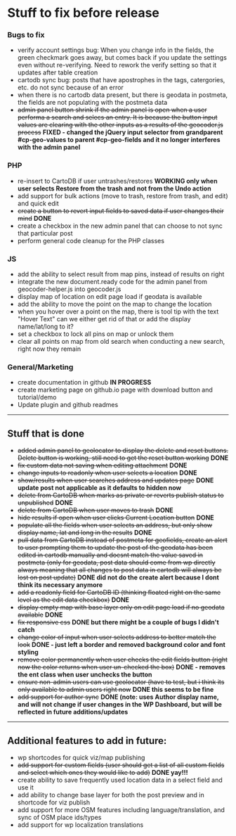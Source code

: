 # Stuff to fix before release

### Bugs to fix
* verify account settings bug: When you change info in the fields, the green checkmark goes away, but comes back if you update the settings even without re-verifying. Need to rework the verify setting so that it updates after table creation
* cartodb sync bug: posts that have apostrophes in the tags, catergories, etc. do not sync because of an error
* when there is no cartodb data present, but there is geodata in postmeta, the fields are not populating with the postmeta data
* ~~admin panel button shrink if the admin panel is open when a user performa a search and selecs an entry. It is because the button input values are clearing with the other inputs as a results of the geocoder.js process~~ **FIXED - changed the jQuery input selector from grandparent #cp-geo-values to parent #cp-geo-fields and it no longer interferes with the admin panel**

### PHP
* re-insert to CartoDB if user untrashes/restores **WORKING only when user selects Restore from the trash and not from the Undo action**
* add support for bulk actions (move to trash, restore from trash, and edit) and quick edit
* ~~create a button to revert input fields to saved data if user changes their mind~~ **DONE**
* create a checkbox in the new admin panel that can choose to not sync that particular post
* perform general code cleanup for the PHP classes

### JS
* add the ability to select result from map pins, instead of results on right
* integrate the new document.ready code for the admin panel from geocoder-helper.js into geocoder.js
* display map of location on edit page load if geodata is available
* add the ability to move the point on the map to change the location
* when you hover over a point on the map, there is tool tip with the text "Hover Text" can we either get rid of that or add the display name/lat/long to it?
* set a checkbox to lock all pins on map or unlock them
* clear all points on map from old search when conducting a new search, right now they remain

### General/Marketing
* create documentation in github **IN PROGRESS**
* create marketing page on github.io page with download button and tutorial/demo
* Update plugin and github readmes

----
## Stuff that is done
* ~~added admin panel to geolocator to display the delete and reset buttons. Delete button is working, still need to get the reset button working~~ **DONE**
* ~~fix custom data not saving when editing attachment~~ **DONE**
* ~~change inputs to readonly when user selects a location~~ **DONE**
* ~~show/results when user searches address and updates page~~ **DONE update post not applicable as it defaults to hidden now**
* ~~delete from CartoDB when marks as private or reverts publish status to unpublished~~ **DONE**
* ~~delete from CartoDB when user moves to trash~~ **DONE**
* ~~hide results if open when user clicks Current Location button~~ **DONE**
* ~~populate all the fields when user selects an address, but only show display name, lat and long in the results~~ **DONE**
* ~~pull data from CartoDB instead of postmeta for geofields, create an alert to user prompting them to update the post of the geodata has been edited in cartodb manually and doesnt match the value saved in postmeta (only for geodata, post data should come from wp directly always meaning that all changes to post data in cartodb will always be lost on post update)~~ **DONE did not do the create alert because I dont think its necessary anymore**
* ~~add a readonly field for CartoDB ID (thinking floated right on the same level as the edit data checkbox)~~ **DONE**
* ~~display empty map with base layer only on edit page load if no geodata available~~ **DONE**
* ~~fix responsive css~~ **DONE but there might be a couple of bugs I didn't catch**
* ~~change color of input when user selects address to better match the look~~ **DONE - just left a border and removed background color and font styling**
* ~~remove color permanently when user checks the edit fields button (right now the color returns when user un-checked the box)~~ **DONE - removes the ent class when user unchecks the button**
* ~~ensure non-admin users can use geolocator (have to test, but i think its only available to admin users right now~~ **DONE this seems to be fine**
* ~~add support for author sync~~ **DONE (note: uses Author display name, and will not change if user changes in the WP Dashboard, but will be reflected in future additions/updates**

----
## Additional features to add in future:
* wp shortcodes for quick viz/map publishing
* ~~add support for custom fields (user should get a list of all custom fields and select which ones they would like to add)~~ **DONE yay!!!**
* create ability to save frequently used location data in a select field and use it
* add ability to change base layer for both the post preview and in shortcode for viz publish
* add support for more OSM features including language/translation, and sync of OSM place ids/types
* add support for wp localization translations

